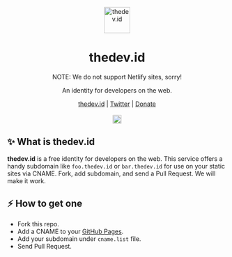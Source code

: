 <p align="center">
  <a href="https://thedev.id">
    <img src="https://cdn.statically.io/avatar/shape=circle/t" alt="thedev.id" height="60"/>
  </a>
</p>

<h1 align="center">thedev.id</h1>

<p align="center">NOTE: We do not support Netlify sites, sorry!</p>
<p align="center">An identity for developers on the web.</p>

<p align="center">
  <a href="https://thedev.id">thedev.id</a> |
  <a href="https://twitter.com/fransallen">Twitter</a> |
  <a href="https://www.patreon.com/fransallen">Donate</a>
  <br /><br />
	<a href="https://github.com/fransallen/thedev.id/contributors">
    <img src="https://img.shields.io/github/contributors/fransallen/thedev.id?color=brightgreen" alt="Contributors" height="20"/>
  </a>
</p>

## :sparkles: What is thedev.id

**thedev.id** is a free identity for developers on the web. This service offers a handy subdomain like `foo.thedev.id` or `bar.thedev.id` for use on your static sites via CNAME. Fork, add subdomain, and send a Pull Request. We will make it work.

## :zap: How to get one

- Fork this repo.
- Add a CNAME to your [GitHub Pages](https://pages.github.com).
- Add your subdomain under `cname.list` file.
- Send Pull Request.
